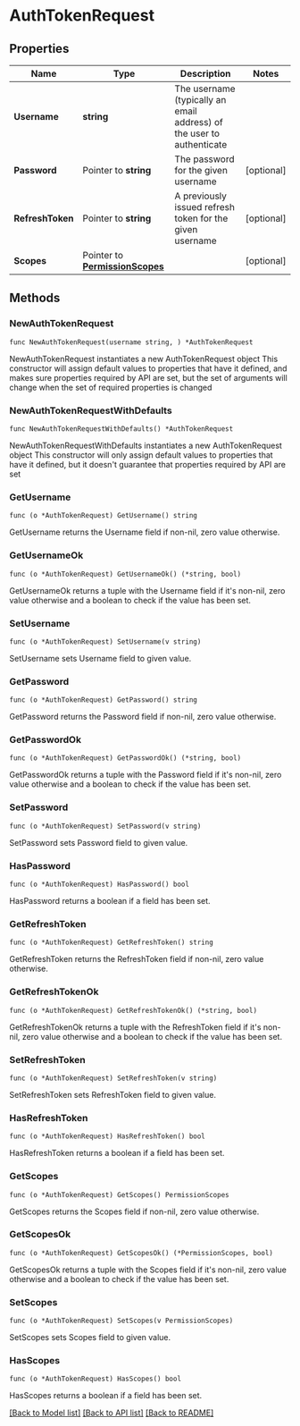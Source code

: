 # AuthTokenRequest

## Properties

Name | Type | Description | Notes
------------ | ------------- | ------------- | -------------
**Username** | **string** | The username (typically an email address) of the user to authenticate | 
**Password** | Pointer to **string** | The password for the given username | [optional] 
**RefreshToken** | Pointer to **string** | A previously issued refresh token for the given username | [optional] 
**Scopes** | Pointer to [**PermissionScopes**](PermissionScopes.md) |  | [optional] 

## Methods

### NewAuthTokenRequest

`func NewAuthTokenRequest(username string, ) *AuthTokenRequest`

NewAuthTokenRequest instantiates a new AuthTokenRequest object
This constructor will assign default values to properties that have it defined,
and makes sure properties required by API are set, but the set of arguments
will change when the set of required properties is changed

### NewAuthTokenRequestWithDefaults

`func NewAuthTokenRequestWithDefaults() *AuthTokenRequest`

NewAuthTokenRequestWithDefaults instantiates a new AuthTokenRequest object
This constructor will only assign default values to properties that have it defined,
but it doesn't guarantee that properties required by API are set

### GetUsername

`func (o *AuthTokenRequest) GetUsername() string`

GetUsername returns the Username field if non-nil, zero value otherwise.

### GetUsernameOk

`func (o *AuthTokenRequest) GetUsernameOk() (*string, bool)`

GetUsernameOk returns a tuple with the Username field if it's non-nil, zero value otherwise
and a boolean to check if the value has been set.

### SetUsername

`func (o *AuthTokenRequest) SetUsername(v string)`

SetUsername sets Username field to given value.


### GetPassword

`func (o *AuthTokenRequest) GetPassword() string`

GetPassword returns the Password field if non-nil, zero value otherwise.

### GetPasswordOk

`func (o *AuthTokenRequest) GetPasswordOk() (*string, bool)`

GetPasswordOk returns a tuple with the Password field if it's non-nil, zero value otherwise
and a boolean to check if the value has been set.

### SetPassword

`func (o *AuthTokenRequest) SetPassword(v string)`

SetPassword sets Password field to given value.

### HasPassword

`func (o *AuthTokenRequest) HasPassword() bool`

HasPassword returns a boolean if a field has been set.

### GetRefreshToken

`func (o *AuthTokenRequest) GetRefreshToken() string`

GetRefreshToken returns the RefreshToken field if non-nil, zero value otherwise.

### GetRefreshTokenOk

`func (o *AuthTokenRequest) GetRefreshTokenOk() (*string, bool)`

GetRefreshTokenOk returns a tuple with the RefreshToken field if it's non-nil, zero value otherwise
and a boolean to check if the value has been set.

### SetRefreshToken

`func (o *AuthTokenRequest) SetRefreshToken(v string)`

SetRefreshToken sets RefreshToken field to given value.

### HasRefreshToken

`func (o *AuthTokenRequest) HasRefreshToken() bool`

HasRefreshToken returns a boolean if a field has been set.

### GetScopes

`func (o *AuthTokenRequest) GetScopes() PermissionScopes`

GetScopes returns the Scopes field if non-nil, zero value otherwise.

### GetScopesOk

`func (o *AuthTokenRequest) GetScopesOk() (*PermissionScopes, bool)`

GetScopesOk returns a tuple with the Scopes field if it's non-nil, zero value otherwise
and a boolean to check if the value has been set.

### SetScopes

`func (o *AuthTokenRequest) SetScopes(v PermissionScopes)`

SetScopes sets Scopes field to given value.

### HasScopes

`func (o *AuthTokenRequest) HasScopes() bool`

HasScopes returns a boolean if a field has been set.


[[Back to Model list]](../README.md#documentation-for-models) [[Back to API list]](../README.md#documentation-for-api-endpoints) [[Back to README]](../README.md)


